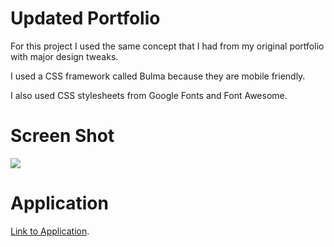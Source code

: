# Updated Portfolio

For this project I used the same concept that I had from my original portfolio with major design tweaks.

I used a CSS framework called Bulma because they are mobile friendly.

I also used CSS stylesheets from Google Fonts and Font Awesome.

# Screen Shot
![](./assets/Images/ScreenShot.gif)

# Application
[Link to Application](https://kuyajasper.github.io/Updated-Portfolio/).